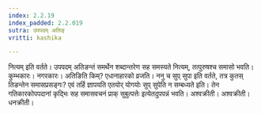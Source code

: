 ```yaml
---
index: 2.2.19
index_padded: 2.2.019
sutra: उपपदम् अतिङ्
vritti: kashika

---
```

नित्यम् इति वर्तते। उपपदम् अतिङन्तं समर्थेन शब्दान्तरेण सह समस्यते नित्यम्, तत्पुरुषश्च समासो भवति। कुम्भकारः। नगरकारः। अतिङिति किम्? एधानाहारको व्रजति। ननु च सुप् सुपा इति वर्तते, तत्र कुतस् तिङन्तेन समासप्रसङ्गः? एवं तर्हि ज्ञापयति एतयोर् योगयोः सुप् सुपेति न सम्बध्यते इति। तेन गतिकारकोपपदानां कृद्भिः सह समासवचनं प्राक् सुबुत्पत्तेः इत्येतदुपपन्नं भवति। अश्वक्रीती। अश्वक्रीती। धनक्रीती।